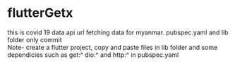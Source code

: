 # flutterGetx
this is covid 19 data api url fetching data for myanmar. pubspec.yaml and lib folder only commit<br>
Note- create a flutter project, copy and paste files in lib folder and some dependicies such as get:^ dio:^ and http:^ in pubspec.yaml
